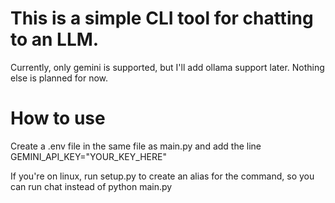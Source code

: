 # This is a simple CLI tool for chatting to an LLM.

Currently, only gemini is supported, but I'll add ollama support later. Nothing else is planned for now.

# How to use

Create a .env file in the same file as main.py and add the line
GEMINI_API_KEY="YOUR_KEY_HERE"

If you're on linux, run setup.py to create an alias for the command, so you can run chat <command> instead of
python main.py <command>

